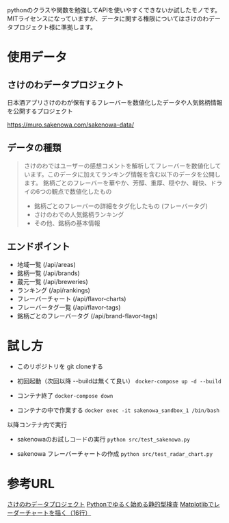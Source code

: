pythonのクラスや関数を勉強してAPIを使いやすくできないか試したモノです。
MITライセンスになっていますが、データに関する権限についてはさけのわデータプロジェクト様に準拠します。

# 使用データ

## さけのわデータプロジェクト
日本酒アプリさけのわが保有するフレーバーを数値化したデータや人気銘柄情報を公開するプロジェクト

https://muro.sakenowa.com/sakenowa-data/

## データの種類
>さけのわではユーザーの感想コメントを解析してフレーバーを数値化しています。このデータに加えてランキング情報を含む以下のデータを公開します。
>銘柄ごとのフレーバーを華やか、芳醇、重厚、穏やか、軽快、ドライの6つの観点で数値化したもの
>- 銘柄ごとのフレーバーの詳細をタグ化したもの (フレーバータグ)
>- さけのわでの人気銘柄ランキング
>- その他、銘柄の基本情報

## エンドポイント
- 地域一覧 (/api/areas)
- 銘柄一覧 (/api/brands)
- 蔵元一覧 (/api/breweries)
- ランキング (/api/rankings)
- フレーバーチャート (/api/flavor-charts)
- フレーバータグ一覧 (/api/flavor-tags)
- 銘柄ごとのフレーバータグ (/api/brand-flavor-tags)

# 試し方

- このリポジトリを git cloneする

- 初回起動（次回以降 --buildは無くて良い）
`docker-compose up -d --build`

- コンテナ終了
`docker-compose down`

- コンテナの中で作業する
`docker exec -it sakenowa_sandbox_1 /bin/bash`

以降コンテナ内で実行
- sakenowaのお試しコードの実行
`python src/test_sakenowa.py`

- sakenowa フレーバーチャートの作成
`python src/test_radar_chart.py`

# 参考URL
[さけのわデータプロジェクト](https://muro.sakenowa.com/sakenowa-data/)
[Pythonでゆるく始める静的型検査](https://qiita.com/ocknamo/items/6341d0a7757c668782c8#%E3%81%8A%E3%81%BE%E3%81%91stub%E3%82%92%E8%87%AA%E5%8B%95%E7%94%9F%E6%88%90%E3%81%99%E3%82%8B)
[Matplotlibでレーダーチャートを描く（16行）](https://qiita.com/1007/items/80406e098a4212571b2e)
